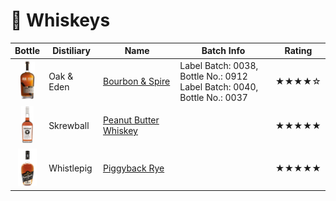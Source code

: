 # 🥃  Whiskeys

| Bottle                                                                                       | Distiliary | Name                                                                   | Batch Info                                                                 | Rating |
|----------------------------------------------------------------------------------------------|------------|------------------------------------------------------------------------|----------------------------------------------------------------------------|--------|
| <div align="center"><img src="images/oak_and_eden_bourbon_and_spire.png" height="60"></div>  | Oak & Eden | [Bourbon & Spire](https://www.oakandeden.com/bourbon)                  | Label Batch: 0038, Bottle No.: 0912<br>Label Batch: 0040, Bottle No.: 0037 | ★★★★☆  |
| <div align="center"><img src="images/skrewball_peanut_butter_whiskey.png" height="60"></div> | Skrewball  | [Peanut Butter Whiskey](https://www.skrewballwhiskey.com/)             |                                                                            | ★★★★★  |
| <div align="center"><img src="images/whistlepig_piggyback_rye_6yr.png" height="60"></div>    | Whistlepig | [Piggyback Rye](https://whistlepigwhiskey.com/whiskeys/piggyback-rye/) |                                                                            | ★★★★★  |
